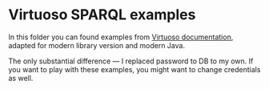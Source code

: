 # Virtuoso SPARQL examples

In this folder you can found examples from
[Virtuoso documentation](https://vos.openlinksw.com/owiki/wiki/VOS/VirtJenaProvider#The%20Tests),
adapted for modern library version and modern Java.

The only substantial difference — I replaced password to DB to my own. If you want to play with these examples,
you might want to change credentials as well.
